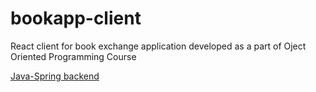 # bookapp-client

React client for book exchange application developed as a part of Oject Oriented Programming Course

[Java-Spring backend](https://www.github.com/crookshanks003/bookapp-backend)

